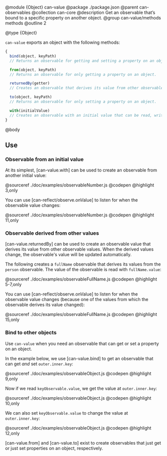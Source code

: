 @module {Object} can-value
@package ./package.json
@parent can-observables
@collection can-core
@description Get an observable that’s bound to a specific property on another object.
@group can-value/methods methods
@outline 2

@type {Object}

`can-value` exports an object with the following methods:

```js
{
  bind(object, keyPath)
  // Returns an observable for getting and setting a property on an object.

  from(object, keyPath)
  // Returns an observable for only getting a property on an object.

  returnedBy(getter)
  // Creates an observable that derives its value from other observable values.

  to(object, keyPath)
  // Returns an observable for only setting a property on an object.

  with(initialValue)
  // Creates an observable with an initial value that can be read, written, and observed.
}
```

@body

## Use

### Observable from an initial value

At its simplest, [can-value.with] can be used to
create an observable from another initial value:

@sourceref ./doc/examples/observableNumber.js
@codepen
@highlight 3,only

You can use [can-reflect/observe.onValue] to listen for
when the observable value changes:

@sourceref ./doc/examples/observableNumber.js
@codepen
@highlight 11,only

### Observable derived from other values

[can-value.returnedBy] can be used to create an
observable value that derives its value from other observable values. When the
derived values change, the observable's value will be updated automatically.

The following creates a `fullName` observable that derives its values from the
`person` observable. The value of the observable is read with `fullName.value`:

@sourceref ./doc/examples/observableFullName.js
@codepen
@highlight 5-7,only

You can use [can-reflect/observe.onValue] to listen for
when the observable value changes (because one of the values from which the
observable derives its value changed):

@sourceref ./doc/examples/observableFullName.js
@codepen
@highlight 15,only

### Bind to other objects

Use `can-value` when you need an observable that can get or set a property on an object.

In the example below, we use [can-value.bind] to get an observable that
can get _and_ set `outer.inner.key`:

@sourceref ./doc/examples/observableObject.js
@codepen
@highlight 9,only

Now if we read `keyObservable.value`, we get the value at `outer.inner.key`:

@sourceref ./doc/examples/observableObject.js
@codepen
@highlight 10,only

We can also set `keyObservable.value` to change the value at `outer.inner.key`:

@sourceref ./doc/examples/observableObject.js
@codepen
@highlight 12,only

[can-value.from] and [can-value.to] exist to create
observables that just get or just set properties on an object, respectively.
